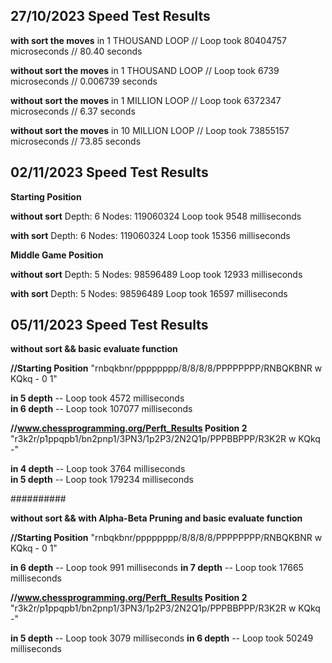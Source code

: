 **27/10/2023 Speed Test Results**
-
**with sort the moves** in 1 THOUSAND LOOP // Loop took 80404757 microseconds // 80.40 seconds

**without sort the moves** in 1 THOUSAND LOOP // Loop took 6739 microseconds // 0.006739 seconds

**without sort the moves** in 1 MILLION LOOP // Loop took 6372347 microseconds // 6.37 seconds

**without sort the moves** in 10 MILLION LOOP // Loop took 73855157 microseconds // 73.85 seconds

**02/11/2023 Speed Test Results**
-
**Starting Position**

**without sort** Depth: 6 Nodes: 119060324 Loop took 9548 milliseconds  

**with sort** Depth: 6 Nodes: 119060324 Loop took 15356 milliseconds  

**Middle Game Position** 

**without sort** Depth: 5 Nodes: 98596489 Loop took 12933 milliseconds  

**with sort** Depth: 5 Nodes: 98596489 Loop took 16597 milliseconds  

**05/11/2023 Speed Test Results**
-
**without sort && basic evaluate function**

**//Starting Position** "rnbqkbnr/pppppppp/8/8/8/8/PPPPPPPP/RNBQKBNR w KQkq - 0 1"

**in 5 depth** -- Loop took 4572 milliseconds   
**in 6 depth** -- Loop took 107077 milliseconds  

**//www.chessprogramming.org/Perft_Results  Position 2** "r3k2r/p1ppqpb1/bn2pnp1/3PN3/1p2P3/2N2Q1p/PPPBBPPP/R3K2R w KQkq -"

**in 4 depth** -- Loop took 3764 milliseconds   
**in 5 depth** -- Loop took 179234 milliseconds  

##########

**without sort && with Alpha-Beta Pruning and basic evaluate function**

**//Starting Position** "rnbqkbnr/pppppppp/8/8/8/8/PPPPPPPP/RNBQKBNR w KQkq - 0 1"

**in 6 depth** -- Loop took 991 milliseconds 
**in 7 depth** -- Loop took 17665 milliseconds

**//www.chessprogramming.org/Perft_Results  Position 2** "r3k2r/p1ppqpb1/bn2pnp1/3PN3/1p2P3/2N2Q1p/PPPBBPPP/R3K2R w KQkq -"

**in 5 depth** -- Loop took 3079 milliseconds 
**in 6 depth** -- Loop took 50249 milliseconds
